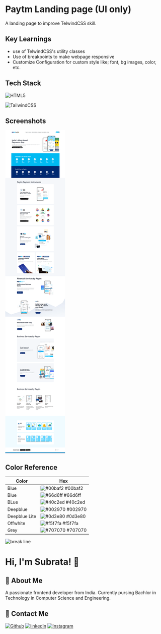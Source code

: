 # Paytm Landing page (UI only)

A landing page to improve TelwindCSS skill.

## Key Learnings

- use of TelwindCSS's utility classes
- Use of breakpoints to make webpage responsive
- Customize Configuration for custom style like; font, bg images, color, etc.

## Tech Stack

![HTML5](https://img.shields.io/badge/HTML5-E34F26?style=for-the-badge&logo=html5&logoColor=white)

![TailwindCSS](https://img.shields.io/badge/Tailwind_CSS-38B2AC?style=for-the-badge&logo=tailwind-css&logoColor=white)

## Screenshots

![App Screenshot](./readme%20assets/paytm_ful_page.png)

<!-- ## Font Reference

| Font     | Link                                                                     |
| -------- | ------------------------------------------------------------------------ |
| Orbitron | [Google font](https://fonts.google.com/specimen/Orbitron?query=orbitron) |
| Popins   | [Google font](https://fonts.google.com/specimen/Poppins?query=pop)       | -->

## Color Reference

| Color         | Hex                                                              |
| ------------- | ---------------------------------------------------------------- |
| Blue          | ![#00baf2](https://via.placeholder.com/10/00baf2?text=+) #00baf2 |
| Blue          | ![#66d6ff](https://via.placeholder.com/10/66d6ff?text=+) #66d6ff |
| BLue          | ![#40c2ed](https://via.placeholder.com/10/40c2ed?text=+) #40c2ed |
| Deepblue      | ![#002970](https://via.placeholder.com/10/002970?text=+) #002970 |
| Deepblue Lite | ![#0d3e80](https://via.placeholder.com/10/0d3e80?text=+) #0d3e80 |
| Offwhite      | ![#f5f7fa](https://via.placeholder.com/10/f5f7fa?text=+) #f5f7fa |
| Grey          | ![#707070](https://via.placeholder.com/10/707070?text=+) #707070 |

![break line](https://www.animatedimages.org/data/media/562/animated-line-image-0184.gif)

# Hi, I'm Subrata! 👋

## 🚀 About Me

A passionate frontend developer from India. Currently pursing Bachlor in Technology in Computer Science and Engineering.

## 🔗 Contact Me

[![Github](https://img.shields.io/badge/github-%23121011.svg?style=for-the-badge&logo=github&logoColor=white)](https://github.com/subrataSamartha)
[![linkedin](https://img.shields.io/badge/linkedin-0A66C2?style=for-the-badge&logo=linkedin&logoColor=white)](https://www.linkedin.com/in/subrata-samartha-3347aa203/)
[![Instagram](https://img.shields.io/badge/Instagram-%23E4405F.svg?style=for-the-badge&logo=Instagram&logoColor=white)](https://www.instagram.com/subrat_samarth/)
